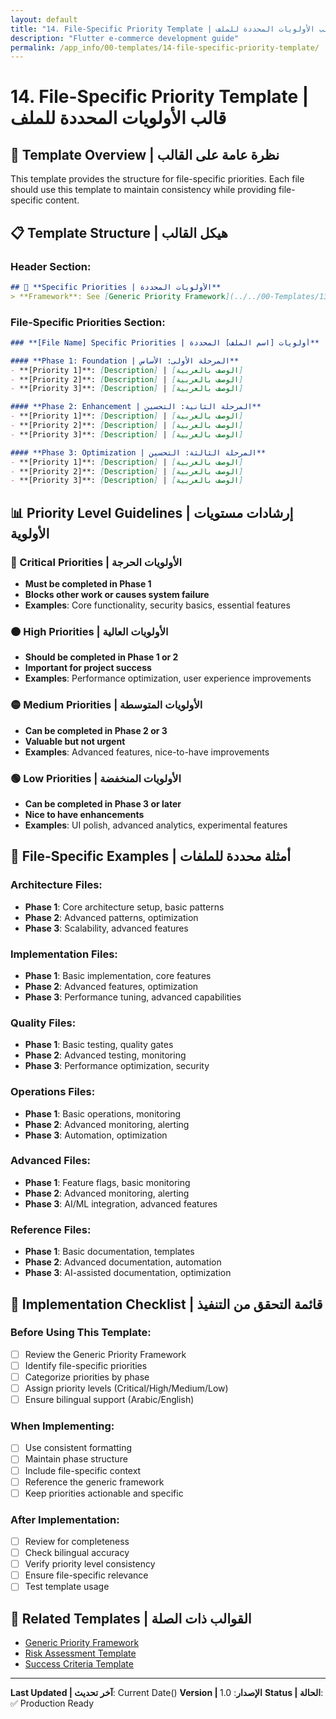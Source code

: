 ```yaml
---
layout: default
title: "14. File-Specific Priority Template | قالب الأولويات المحددة للملف"
description: "Flutter e-commerce development guide"
permalink: /app_info/00-templates/14-file-specific-priority-template/
---
```


# 14. File-Specific Priority Template | قالب الأولويات المحددة للملف

## 🎯 **Template Overview | نظرة عامة على القالب**

This template provides the structure for file-specific priorities. Each file should use this template to maintain consistency while providing file-specific content.

## 📋 **Template Structure | هيكل القالب**

### **Header Section:**
```markdown
## 🎯 **Specific Priorities | الأولويات المحددة**
> **Framework**: See [Generic Priority Framework](../../00-Templates/13_Generic_Priority_Framework.md) for priority levels and criteria.
```

### **File-Specific Priorities Section:**
```markdown
### **[File Name] Specific Priorities | أولويات [اسم الملف] المحددة**

#### **Phase 1: Foundation | المرحلة الأولى: الأساس**
- **[Priority 1]**: [Description] | [الوصف بالعربية]
- **[Priority 2]**: [Description] | [الوصف بالعربية]
- **[Priority 3]**: [Description] | [الوصف بالعربية]

#### **Phase 2: Enhancement | المرحلة الثانية: التحسين**
- **[Priority 1]**: [Description] | [الوصف بالعربية]
- **[Priority 2]**: [Description] | [الوصف بالعربية]
- **[Priority 3]**: [Description] | [الوصف بالعربية]

#### **Phase 3: Optimization | المرحلة الثالثة: التحسين**
- **[Priority 1]**: [Description] | [الوصف بالعربية]
- **[Priority 2]**: [Description] | [الوصف بالعربية]
- **[Priority 3]**: [Description] | [الوصف بالعربية]
```

## 📊 **Priority Level Guidelines | إرشادات مستويات الأولوية**

### **🔴 Critical Priorities | الأولويات الحرجة**
- **Must be completed in Phase 1**
- **Blocks other work or causes system failure**
- **Examples**: Core functionality, security basics, essential features

### **🟠 High Priorities | الأولويات العالية**
- **Should be completed in Phase 1 or 2**
- **Important for project success**
- **Examples**: Performance optimization, user experience improvements

### **🟡 Medium Priorities | الأولويات المتوسطة**
- **Can be completed in Phase 2 or 3**
- **Valuable but not urgent**
- **Examples**: Advanced features, nice-to-have improvements

### **🟢 Low Priorities | الأولويات المنخفضة**
- **Can be completed in Phase 3 or later**
- **Nice to have enhancements**
- **Examples**: UI polish, advanced analytics, experimental features

## 🎯 **File-Specific Examples | أمثلة محددة للملفات**

### **Architecture Files:**
- **Phase 1**: Core architecture setup, basic patterns
- **Phase 2**: Advanced patterns, optimization
- **Phase 3**: Scalability, advanced features

### **Implementation Files:**
- **Phase 1**: Basic implementation, core features
- **Phase 2**: Advanced features, optimization
- **Phase 3**: Performance tuning, advanced capabilities

### **Quality Files:**
- **Phase 1**: Basic testing, quality gates
- **Phase 2**: Advanced testing, monitoring
- **Phase 3**: Performance optimization, security

### **Operations Files:**
- **Phase 1**: Basic operations, monitoring
- **Phase 2**: Advanced monitoring, alerting
- **Phase 3**: Automation, optimization

### **Advanced Files:**
- **Phase 1**: Feature flags, basic monitoring
- **Phase 2**: Advanced monitoring, alerting
- **Phase 3**: AI/ML integration, advanced features

### **Reference Files:**
- **Phase 1**: Basic documentation, templates
- **Phase 2**: Advanced documentation, automation
- **Phase 3**: AI-assisted documentation, optimization

## 📝 **Implementation Checklist | قائمة التحقق من التنفيذ**

### **Before Using This Template:**
- [ ] Review the Generic Priority Framework
- [ ] Identify file-specific priorities
- [ ] Categorize priorities by phase
- [ ] Assign priority levels (Critical/High/Medium/Low)
- [ ] Ensure bilingual support (Arabic/English)

### **When Implementing:**
- [ ] Use consistent formatting
- [ ] Maintain phase structure
- [ ] Include file-specific context
- [ ] Reference the generic framework
- [ ] Keep priorities actionable and specific

### **After Implementation:**
- [ ] Review for completeness
- [ ] Check bilingual accuracy
- [ ] Verify priority level consistency
- [ ] Ensure file-specific relevance
- [ ] Test template usage

## 🔗 **Related Templates | القوالب ذات الصلة**

- [Generic Priority Framework](13_Generic_Priority_Framework.md)
- [Risk Assessment Template](01_Risk_Assessment_Template.md)
- [Success Criteria Template](06_Success_Criteria_Template.md)

---

**Last Updated | آخر تحديث**: Current Date()
**Version | الإصدار**: 1.0
**Status | الحالة**: ✅ Production Ready
